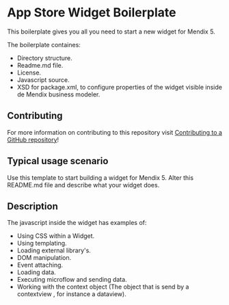 # App Store Widget Boilerplate

This boilerplate gives you all you need to start a new widget for Mendix 5.

The boilerplate containes:

- Directory structure.
- Readme.md file.
- License.
- Javascript source.
- XSD for package.xml, to configure properties of the widget visible inside de Mendix business modeler.

## Contributing

For more information on contributing to this repository visit [Contributing to a GitHub repository](https://world.mendix.com/display/howto50/Contributing+to+a+GitHub+repository)!

## Typical usage scenario

Use this template to start building a widget for Mendix 5.
Alter this README.md file and describe what your widget does.
 
## Description

The javascript inside the widget has examples of:

- Using CSS within a Widget.
- Using templating.
- Loading external library's.
- DOM manipulation.
- Event attaching.
- Loading data.
- Executing microflow and sending data.
- Working with the context object (The object that is send by a contextview , for instance a dataview).
